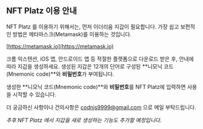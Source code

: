 ## NFT Platz 이용 안내

NFT Platz 를 이용하기 위해서는, 먼저 이더리움 지갑이 필요합니다.
가장 쉽고 보편적인 방법은 메타마스크(Metamask)를 이용하는 것입니다.

[https://metamask.io](https://metamask.io)

크롬 익스텐션, iOS 앱, 안드로이드 앱 등 적절한 플랫폼으로 다운로드 받은 후, 안내에 따라 지갑을 생성하세요.
생성된 지갑은 12개의 단어로 구성된 **니모닉 코드(Mnemonic code)**와 **비밀번호**가 부여됩니다.

생성한 **니모닉 코드(Mnemonic code)**와 **비밀번호**를 NFT Platz에 입력하면 사용을 시작할 수 있습니다.

더 궁금하신 사항이나 건의사항은 codnjs9999@gmail.com 으로 메일 부탁드립니다.

_추후 NFT Platz 에서 지갑을 새로 생성하는 기능도 추가할 예정입니다._
